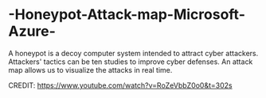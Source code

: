 # -Honeypot-Attack-map-Microsoft-Azure-
A honeypot is a decoy computer system intended to attract cyber attackers. Attackers' tactics can be ten studies to improve cyber defenses. An attack map allows us to visualize the attacks in real time.

CREDIT: https://www.youtube.com/watch?v=RoZeVbbZ0o0&t=302s 
